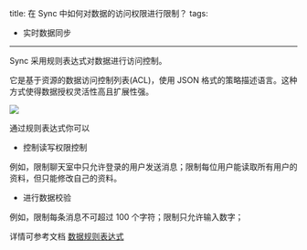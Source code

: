 title: 在 Sync 中如何对数据的访问权限进行限制？
tags:
- 实时数据同步
---
Sync 采用规则表达式对数据进行访问控制。

它是基于资源的数据访问控制列表(ACL)，使用 JSON 格式的策略描述语言。这种方式使得数据授权灵活性高且扩展性强。

![](/images/protect.jpg)


通过规则表达式你可以

- 控制读写权限控制

例如，限制聊天室中只允许登录的用户发送消息；限制每位用户能读取所有用户的资料，但只能修改自己的资料。

- 进行数据校验

例如，限制每条消息不可超过 100 个字符；限制只允许输入数字；

详情可参考文档 [数据规则表达式](://docs.wilddog.com/guide/sync/rules/introduce.html#数据索引)
